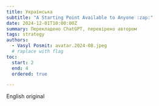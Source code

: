 ```yaml
---
title: Українська
subtitle: "A Starting Point Available to Anyone :zap:"
date: 2024-12-01T10:00:00Z
summary: Перекладено ChatGPT, перевірено автором
tags: strategy
authors:
  - Vasyl Posmit: avatar.2024-08.jpeg 
  # raplace with flag
toc:
  start: 2
  end: 4
  ordered: true

---
```


English original
